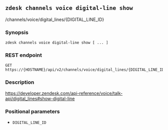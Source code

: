 ## `zdesk channels voice digital-line show`

/channels/voice/digital_lines/{DIGITAL_LINE_ID}

### Synopsis

    zdesk channels voice digital-line show [ ... ]

### REST endpoint

    GET https://{HOSTNAME}/api/v2/channels/voice/digital_lines/{DIGITAL_LINE_ID}

### Description

https://developer.zendesk.com/api-reference/voice/talk-api/digital_lines#show-digital-line

### Positional parameters

* `DIGITAL_LINE_ID`

